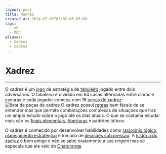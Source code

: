 ```yaml
---
layout: post
title: Xadrez
created_at: 2024-07-06T02:02:45-03:00
tags:
  - v0
  - MOC
aliases:
  - Xadrez
  - xadrez
---
```

# Xadrez
----

O xadrez é um [jogo](_insight/Jogo.md) de estratégia de [tabuleiro](_insight/Jogo%20de%20tabuleiro.md) jogado entre dois adversários. O tabuleiro é dividido em 64 casas alternadas entre claras e escuras e cada jogador começa com 16 [peças de xadrez](_insight/2024-07-06-Pecas_de_xadrez.md):
![lista de peças de xadrez](_insight/2024-07-06-Pecas_de_xadrez.md#^lista-de-pecas)
O xadrez possui [regras](_insight/2024-07-07-Regras_do_xadrez.md) bem fáceis de se entender mas que permite combinações complexas de situações que traz um amplo estudo sobre o jogo até os dias atuais. O que se costuma estudar mais são os [finais elementais](_insight/2024-07-06-Finais_elementais.md), [Aberturas](api/2024/07/2024-07-06-Aberturas_de_xadrez.md) e padrões táticos.

O xadrez é conhecido por desenvolver habilidades como [raciocínio lógico](_insight/2024-07-07-Raciocínio_logico.md), [planejamento estratégico](_insight/2024-07-07-Planejamento_estrategico.md) e tomada de [decisões sob pressão](_insight/2024-07-07-Decisoes_sob_pressao.md). A [história do xadrez](_insight/2024-07-07-Historia_do_xadrez.md) é bem antigo e não se sabe exatamente a sua origem mas se especula que ele veio do [Chaturanga](_insight/2024-07-07-Chaturanga.md).
